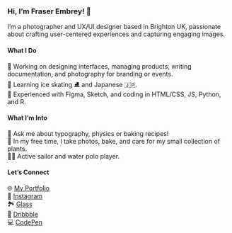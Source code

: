 ### Hi, I’m Fraser Embrey! 👋 

I’m a photographer and UX/UI designer based in Brighton UK, passionate about crafting user-centered experiences and capturing engaging images.

#### What I Do
💼 Working on designing interfaces, managing products, writing documentation, and photography for branding or events.  
🌱 Learning ice skating ⛸️ and Japanese 🇯🇵.  
💪 Experienced with Figma, Sketch, and coding in HTML/CSS, JS, Python, and R.

#### What I’m Into
💬 Ask me about typography, physics or baking recipes!  
🎡 In my free time, I take photos, bake, and care for my small collection of plants.  
🤽‍♂️ Active sailor and water polo player.

#### Let’s Connect
🌐 [My Portfolio][mySite]  
📸 [Instagram][ig]  
🏞️ [Glass][gl]  
🎨 [Dribbble][db]  
💻 [CodePen][cp]  

<!-- Links -->
[banner]: banner.svg "Profile banner"
[mySite]: https://frsr.me "My personal website"
[ig]: http://instagram.com/fraserembrey "My Instagram"
[cp]: http://codepen.io/frsr "My Codepen"
[500px]: https://500px.com/p/fraserembrey?view=photos "My 500px photos"
[db]: https://dribbble.com/frsr "My Dribbble profile"
[gl]: http://glass.photo/frsr "My Glass photo portfolio"
